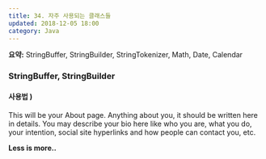 ```yaml
---
title: 34. 자주 사용되는 클래스들
updated: 2018-12-05 18:00
category: Java
---
```


**요약:** StringBuffer, StringBuilder, StringTokenizer, Math, Date, Calendar

### StringBuffer, StringBuilder

#### 사용법 )

This will be your About page. Anything about you, it should be written here in details. You may describe your bio here like who you are, what you do, your intention, social site hyperlinks and how people can contact you, etc.

**Less is more..**